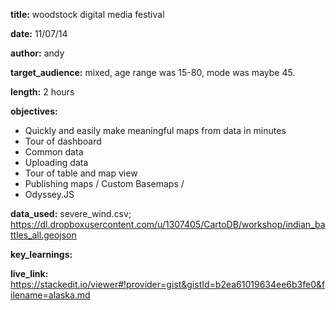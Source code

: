 **title:** woodstock digital media festival

**date:** 11/07/14

**author:** andy

**target_audience:** mixed, age range was 15-80, mode was maybe 45.

**length:** 2 hours

**objectives:** 

* Quickly and easily make meaningful maps from data in minutes
* Tour of dashboard
* Common data
* Uploading data
* Tour of table and map view
* Publishing maps / Custom Basemaps / 
* Odyssey.JS

**data_used:** severe_wind.csv; https://dl.dropboxusercontent.com/u/1307405/CartoDB/workshop/indian_battles_all.geojson

**key_learnings:**

**live_link:** https://stackedit.io/viewer#!provider=gist&gistId=b2ea61019634ee6b3fe0&filename=alaska.md
